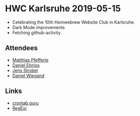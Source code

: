 # HWC Karlsruhe 2019-05-15

- Celebrating the 10th Homwebrew Website Club in Karlsruhe.
- Dark Mode improvements
- Fetching github-activity

## Attendees

* [Matthias Pfefferle](https://notiz.blog/)
* [Daniel Ehniss](https://depone.net)    
* [Jens Strobel](https://twitter.com/jstrobel)
* [Daniel Wiegand](https://wiegand.io/)

## Links

* [crontab.guru](https://crontab.guru/)
* [RegExr](https://regexr.com/)
